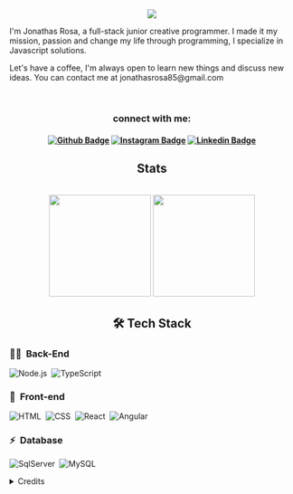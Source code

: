 <div align="center">
	 <img src="https://readme-typing-svg.herokuapp.com?font=Roboto&size=40&duration=4000&color=00cbf3&center=true&vCenter=true&multiline=true&width=300&height=65&lines=Hello+DIO.me+%F0%9F%91%8B">
</div>

<div alingn ="center">
   
<p>I'm Jonathas Rosa, a full-stack junior creative programmer. I made it my mission, passion and change my life through programming, I specialize in Javascript solutions.</p>

<p>Let's have a coffee, I'm always open to learn new things and discuss new ideas. You can contact me at jonathasrosa85@gmail.com</p>
<br>

<div>
	
 <h3 align="center">connect with me:</h3> 
 <h4 align="center">
	 
[![Github Badge](https://img.shields.io/badge/-Facebook-blue?style=for-the-badge&logo=Facebook&logoColor=white&link=https://github.com/JONATHASROSA)](https://www.facebook.com/jonathas.rosa.31)
[![Instagram Badge](https://img.shields.io/badge/Instagram-E4405F?style=for-the-badge&logo=instagram&logoColor=white)](https://www.instagram.com/jonathas_rosa85/)
[![Linkedin Badge](https://img.shields.io/badge/-Linkedin-blue?style=for-the-badge&logo=Linkedin&logoColor=white&link=https://github.com/JONATHASROSA)](https://www.linkedin.com/in/jonathasrosa85/)	
	 
</h4>
	
</div>
	
<h2 align="center">Stats</h2>
<br/>	
<div align="center">
  <img height="180em" src="https://github-readme-stats.vercel.app/api?username=jonathasrosa&show_icons=true&theme=dark&include_all_commits=true&count_private=true"/>
  <img height="180em" src="https://github-readme-stats.vercel.app/api/top-langs/?username=jonathasrosa&layout=compact&langs_count=16&theme=dark"/>
</div>
	
<h2 align="center">🛠️ Tech Stack</h2>

### 👩‍💻 &nbsp;Back-End

![Node.js](https://img.shields.io/badge/Node.js-E7ECEB?style=for-the-badge&logo=node.js)&nbsp;
![TypeScript](https://img.shields.io/badge/TypeScript-ECE2FB?style=for-the-badge&logo=typescript)&nbsp;

### 🎨 &nbsp;Front-end
![HTML](https://img.shields.io/badge/-HTML-ECE2FB?style=for-the-badge&logo=HTML5)&nbsp;
![CSS](https://img.shields.io/badge/-CSS-ECE2FB?style=for-the-badge&logo=CSS3&logoColor=1572B6)&nbsp;
![React](https://img.shields.io/badge/-React-ECE2FB?style=for-the-badge&logo=react&logoColor=1572B6)&nbsp;
![Angular](https://img.shields.io/badge/-Angular-ECE2FB?style=for-the-badge&logo=Angular&logoColor=D36E55)&nbsp;

### ⚡ &nbsp;Database 
![SqlServer](https://img.shields.io/badge/-Microsoft%20SQL%20Server-ECE2FB?style=for-the-badge&logo=microsoft%20sql%20server&logoColor=1572B6)&nbsp;
![MySQL](https://img.shields.io/badge/-MySQL-ECE2FB?style=for-the-badge&logo=mysql)&nbsp;
</div>
 

<details align="left">
 <p> "Honestidade em pequenas coisas não é uma coisa pequena"</p>
  <summary>Credits</summary> 
  - Badges by <a href="https://shields.io/">shields.io</a>
  <br>
  - GitHub Stats by <a href="https://github.com/anuraghazra/github-readme-stats">anuraghazra</a>
  <br>
   - GitHub Streak by <a href="https://github.com/DenverCoder1/github-readme-streak-stats">DenverCoder1</a>
  <br>
  - Developer vector created by <a href="https://www.freepik.com/vectors/developer">storyset - www.freepik.com</a> (edited by author)
</details>
